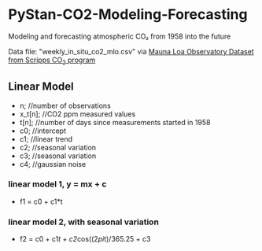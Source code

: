 # PyStan-CO2-Modeling-Forecasting
Modeling and forecasting atmospheric CO₂ from 1958 into the future

Data file: "weekly_in_situ_co2_mlo.csv" via [Mauna Loa Observatory Dataset from Scripps CO<sub>2</sub> program](https://scrippsco2.ucsd.edu/data/atmospheric_co2/mlo.html)

## Linear Model

- n; //number of observations
- x_t[n]; //CO2 ppm measured values
- t[n]; //number of days since measurements started in 1958
- c0; //intercept
- c1; //linear trend
- c2; //seasonal variation
- c3; //seasonal variation
- c4; //gaussian noise

### linear model 1, y = mx + c
- f1 = c0 + c1*t

### linear model 2, with seasonal variation
- f2 = c0 + c1*t + c2*cos((2*pi*t)/365.25 + c3
